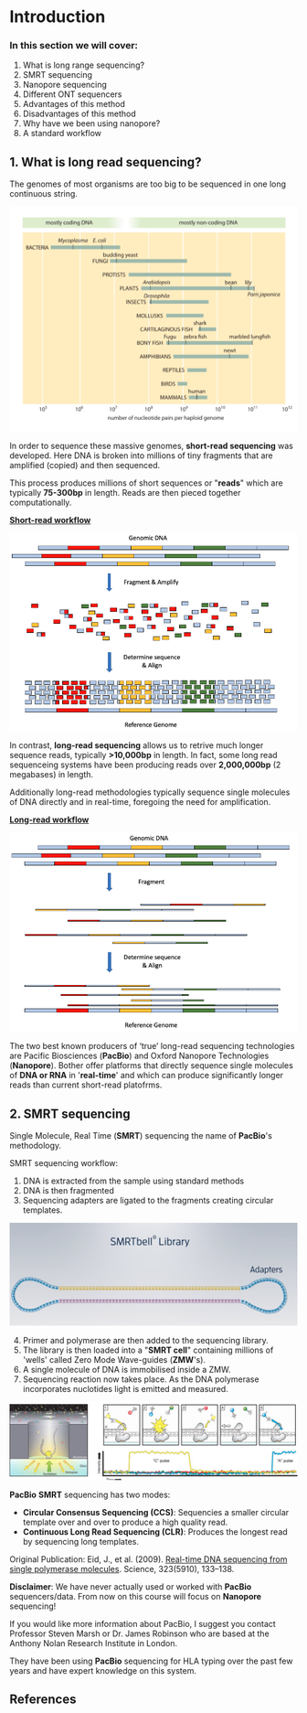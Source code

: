 # Introduction

### In this section we will cover:

1. What is long range sequencing?
2. SMRT sequencing
3. Nanopore sequencing
4. Different ONT sequencers
5. Advantages of this method
6. Disadvantages of this method
7. Why have we been using nanopore?
8. A standard workflow

## 1. What is long read sequencing?

The genomes of most organisms are too big to be sequenced in one long continuous string.

<p align="center">
  <img src="//raw.githubusercontent.com/who-blackbird/who-blackbird.github.io/master/images/intro.genome_sizes.png" alt="img_2" class="inline"/>
</p>

In order to sequence these massive genomes, **short-read sequencing** was developed. Here DNA is broken into millions of tiny fragments that are amplified (copied) and then sequenced.

This process produces millions of short sequences or "**reads**" which are typically **75-300bp** in length. Reads are then pieced together computationally.

<ins>**Short-read workflow**</ins>

<p align="center">
  <img src="//raw.githubusercontent.com/who-blackbird/who-blackbird.github.io/master/images/intro.srs.png" alt="img_2" class="inline"/>
</p>

In contrast, **long-read sequencing** allows us to retrive much longer sequence reads, typically **>10,000bp** in length. In fact, some long read sequenceing systems have been producing reads over **2,000,000bp** (2 megabases) in length.

Additionally long-read methodologies typically sequence single molecules of DNA directly and in real-time, foregoing the need for amplification.

<ins>**Long-read workflow**</ins>

<p align="center">
  <img src="//raw.githubusercontent.com/who-blackbird/who-blackbird.github.io/master/images/intro.lrs.png" alt="img_2" class="inline"/>
</p>

The two best known producers of ‘true’ long-read sequencing technologies are Pacific Biosciences (**PacBio**) and Oxford Nanopore Technologies (**Nanopore**). Bother offer platforms that directly sequence single molecules of **DNA or RNA** in '**real-time**' and which can produce significantly longer reads than current short-read platofrms.

## 2. SMRT sequencing

Single Molecule, Real Time (**SMRT**) sequencing the name of **PacBio**'s methodology.

SMRT sequencing workflow:

1. DNA is extracted from the sample using standard methods
2. DNA is then fragmented
3. Sequencing adapters are ligated to the fragments creating circular templates.

<p align="center">
  <img src="//raw.githubusercontent.com/who-blackbird/who-blackbird.github.io/master/images/intro.circular.png" alt="img_2" class="inline"/>
</p>

4.  Primer and polymerase are then added to the sequencing library.
5.  The library is then loaded into a "**SMRT cell**" containing millions of 'wells' called Zero Mode Wave-guides (**ZMW**'s).
6.  A single molecule of DNA is immobilised inside a ZMW.
7.  Sequencing reaction now takes place. As the DNA polymerase incorporates nuclotides light is emitted and measured.

<p align="center">
  <img src="//raw.githubusercontent.com/who-blackbird/who-blackbird.github.io/master/images/intro.smrt.png" alt="img_2" class="inline"/>
</p>

**PacBio** **SMRT** sequencing has two modes:

- **Circular Consensus Sequencing (CCS)**: Sequencies a smaller circular template over and over to produce a high quality read.
- **Continuous Long Read Sequencing (CLR)**: Produces the longest read by sequencing long templates.

Original Publication: Eid, J., et al. (2009). [Real-time DNA sequencing from single polymerase molecules](http://dx.doi.org/10.1126/science.1162986). Science, 323(5910), 133–138.

**Disclaimer**: We have never actually used or worked with **PacBio** sequencers/data. From now on this course will focus on **Nanopore** sequencing!

If you would like more information about PacBio, I suggest you contact Professor Steven Marsh or Dr. James Robinson who are based at the Anthony Nolan Research Institute in London.

They have been using **PacBio** sequencing for HLA typing over the past few years and have expert knowledge on this system.

## References
